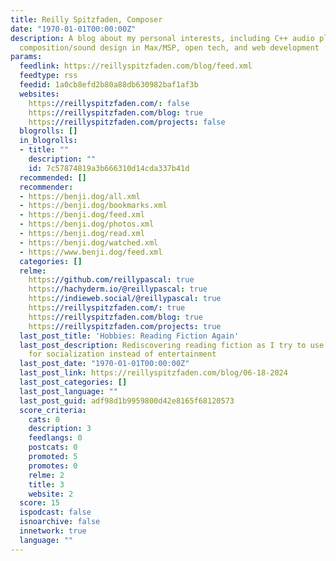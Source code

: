 ```yaml
---
title: Reilly Spitzfaden, Composer
date: "1970-01-01T00:00:00Z"
description: A blog about my personal interests, including C++ audio plugin development,
  composition/sound design in Max/MSP, open tech, and web development
params:
  feedlink: https://reillyspitzfaden.com/blog/feed.xml
  feedtype: rss
  feedid: 1a0cb8efd2b80a88db630982baf1af3b
  websites:
    https://reillyspitzfaden.com/: false
    https://reillyspitzfaden.com/blog: true
    https://reillyspitzfaden.com/projects: false
  blogrolls: []
  in_blogrolls:
  - title: ""
    description: ""
    id: 7c57874819a3b666310d14cda337b41d
  recommended: []
  recommender:
  - https://benji.dog/all.xml
  - https://benji.dog/bookmarks.xml
  - https://benji.dog/feed.xml
  - https://benji.dog/photos.xml
  - https://benji.dog/read.xml
  - https://benji.dog/watched.xml
  - https://www.benji.dog/feed.xml
  categories: []
  relme:
    https://github.com/reillypascal: true
    https://hachyderm.io/@reillypascal: true
    https://indieweb.social/@reillypascal: true
    https://reillyspitzfaden.com/: true
    https://reillyspitzfaden.com/blog: true
    https://reillyspitzfaden.com/projects: true
  last_post_title: 'Hobbies: Reading Fiction Again'
  last_post_description: Rediscovering reading fiction as I try to use social media
    for socialization instead of entertainment
  last_post_date: "1970-01-01T00:00:00Z"
  last_post_link: https://reillyspitzfaden.com/blog/06-18-2024
  last_post_categories: []
  last_post_language: ""
  last_post_guid: adf98d1b9959800d42e8165f68120573
  score_criteria:
    cats: 0
    description: 3
    feedlangs: 0
    postcats: 0
    promoted: 5
    promotes: 0
    relme: 2
    title: 3
    website: 2
  score: 15
  ispodcast: false
  isnoarchive: false
  innetwork: true
  language: ""
---
```

